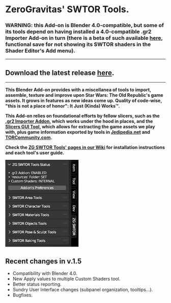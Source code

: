 # ZeroGravitas' SWTOR Tools.

### WARNING: this Add-on is Blender 4.0-compatible, but some of its tools depend on having installed a 4.0-compatible .gr2 Importer Add-on in turn (there is a beta of such available [here](https://github.com/SWTOR-Slicers/Granny2-Plug-In-Blender-2.8x/releases/tag/v4.0.0-alpha), functional save for not showing its SWTOR shaders in the Shader Editor's Add menu).

---

## Download the latest release [here](https://github.com/SWTOR-Slicers/ZG-SWTOR-Tools/releases/latest).

---

**This Blender Add-on provides with a miscellanea of tools to import, assemble, texture and improve upon Star Wars: The Old Republic's game assets. It grows in features as new ideas come up. Quality of code-wise, "this is not a place of honor": It Just (Kinda) Works™.**

**This Add-on relies on foundational efforts by fellow slicers, such as the [.gr2 Importer Addon](https://github.com/SWTOR-Slicers/WikiPedia/wiki/ZG-SWTOR-https://github.com/SWTOR-Slicers/Granny2-Plug-In-Blender-2.8x), which works under the hood in places, and the [Slicers GUI Tool](https://github.com/SWTOR-Slicers/WikiPedia/wiki/ZG-SWTOR-https://github.com/SWTOR-Slicers/Slicers-GUI), which allows for extracting the game assets we play with, plus game information exported by tools in [Jedipedia.net](https://https://swtor.jedipedia.net/en) and [TORCommunity.com](https://torcommunity.com/).**

**Check the [ZG SWTOR Tools' pages in our Wiki](https://github.com/SWTOR-Slicers/WikiPedia/wiki/ZG-SWTOR-Tools-Add-on) for installation instructions and each tool's user guide.**

![](README_images/zg_swtor_tools_collapsed.png) 


## Recent changes in v.1.5

* Compatibility with Blender 4.0.
* New Apply values to multiple Custom Shaders tool.
* Better status reporting.
* Sundry User Interface changes (subpanel organization, tooltips…).
* Bugfixes.

